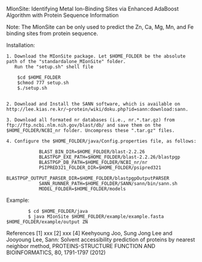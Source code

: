 MIonSite: Identifying Metal Ion-Binding Sites via Enhanced AdaBoost Algorithm with Protein Sequence Information

Note: The MIonSite can be only used to predict the Zn, Ca, Mg, Mn, and Fe binding sites from protein sequence.

Installation:
	
	1. Download the MIonSite package. Let $HOME_FOLDER be the absolute path of the "standardalone_MIonSite" folder. 
	   Run the "setup.sh" shell file
	   
	   	$cd $HOME_FOLDER
		$chmod 777 setup.sh
		$./setup.sh
	
	
	2. Download and Install the SANN software, which is available on http://lee.kias.re.kr/~protein/wiki/doku.php?id=sann:download:sann.
	
	3. Download all formated nr databases (i.e., nr.*.tar.gz) from ftp://ftp.ncbi.nlm.nih.gov/blast/db/ and save them on the $HOME_FOLDER/NCBI_nr folder. Uncompress these ".tar.gz" files.
	
	4. Configure the $HOME_FOLDER/java/Config.properties file, as follows:
	
				BLAST_BIN_DIR=$HOME_FOLDER/blast-2.2.26
				BLASTPGP_EXE_PATH=$HOME_FOLDER/blast-2.2.26/blastpgp
				BLASTPGP_DB_PATH=$HOME_FOLDER/NCBI_nr/nr
				PSIPRED321_FOLDER_DIR=$HOME_FOLDER/psipred321
				BLASTPGP_OUTPUT_PARSER_DIR=$HOME_FOLDER/blastpgpOutputPARSER
				SANN_RUNNER_PATH=$HOME_FOLDER/SANN/sann/bin/sann.sh
				MODEL_FOLDER=$HOME_FOLDER/models


Example:
	
   			$ cd $HOME_FOLDER/java 
   			$ java MIonSite $HOME_FOLDER/example/example.fasta $HOME_FOLDER/example/output ZN

References
[1] xxx
[2] xxx
[4] Keehyoung Joo, Sung Jong Lee and Jooyoung Lee, Sann: Solvent accessibility prediction of proteins by nearest neighbor method, PROTEINS-STRUCTURE FUNCTION AND BIOINFORMATICS, 80, 1791-1797 (2012)
